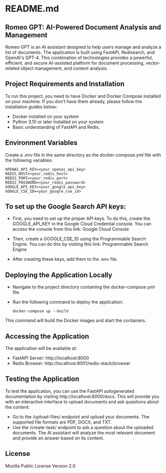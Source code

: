 # README.md

## Romeo GPT: AI-Powered Document Analysis and Management

Romeo GPT is an AI assistant designed to help users manage and analyze a list of documents. The application is built using
FastAPI, Redisearch, and OpenAI's GPT-4. This combination of technologies provides a powerful, efficient, and secure
AI-assisted platform for document processing, vector-related object management, and content analysis.

## Project Requirements and Installation

To run this project, you need to have Docker and Docker Compose installed on your machine. If you don't have them already, please follow the installation guides below:

- Docker installed on your system
- Python 3.10 or later installed on your system
- Basic understanding of FastAPI and Redis.

## Environment Variables

Create a .env file in the same directory as the docker-compose.yml file with the following variables:

   ```
  OPENAI_API_KEY=<your_openai_api_key>
  REDIS_HOST=<your_redis_host>
  REDIS_PORT=<your_redis_port>
  REDIS_PASSWORD=<your_redis_password>
  GOOGLE_API_KEY=<your_google_api_key>
  GOOGLE_CSE_ID=<your_google_cse_id>
   ```
## To set up the Google Search API keys:

- First, you need to set up the proper API keys. To do this, create the GOOGLE_API_KEY in the Google Cloud Credential console. You can access the console from this link: Google Cloud Console

- Then, create a GOOGLE_CSE_ID using the Programmable Search Engine. You can do this by visiting this link: Programmable Search Engine

- After creating these keys, add them to the .env file.

## Deploying the Application Locally
- Navigate to the project directory containing the docker-compose.yml file.
- Run the following command to deploy the application:

   ```
   docker-compose up --build
   ```
This command will build the Docker images and start the containers.


## Accessing the Application
The application will be available at:
- FastAPI Server: http://localhost:8000
- Redis Browser: http://localhost:8001/redis-stack/browser


## Testing the Application
To test the application, you can use the FastAPI autogenerated documentation by visiting http://localhost:8000/docs. This will provide you with an interactive interface to upload documents and ask questions about the content.
- Go to the /upload-files/ endpoint and upload your documents. The supported file formats are PDF, DOCX, and TXT.
- Use the /create-task/ endpoint to ask a question about the uploaded documents. The AI assistant will analyze the most relevant document and provide an answer based on its content.

## License
Mozilla Public License Version 2.0

